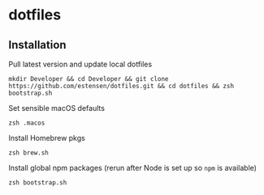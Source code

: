 # dotfiles

## Installation

Pull latest version and update local dotfiles
```
mkdir Developer && cd Developer && git clone https://github.com/estensen/dotfiles.git && cd dotfiles && zsh bootstrap.sh
```

Set sensible macOS defaults
```
zsh .macos
```

Install Homebrew pkgs
```
zsh brew.sh
```

Install global npm packages (rerun after Node is set up so `npm` is available)
```
zsh bootstrap.sh
```
